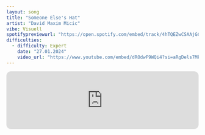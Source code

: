 ```yaml
---
layout: song
title: "Someone Else's Hat"
artist: "David Maxim Micic"
vibe: Visuell
spotifypreviewurl: "https://open.spotify.com/embed/track/4hTQEZwCSAAjGCzreHuufS?utm_source=generator"
difficulties:
  - difficulty: Expert
    date: "27.01.2024"
    video_url: "https://www.youtube.com/embed/dROdwF9WQi4?si=aRgDels7MkgI9rO6"
---
```


<iframe style="border-radius:12px" src="https://open.spotify.com/embed/track/4hTQEZwCSAAjGCzreHuufS?utm_source=generator" width="100%" height="152" frameBorder="0" allowfullscreen="" allow="autoplay; clipboard-write; encrypted-media; fullscreen; picture-in-picture" loading="lazy"></iframe>
